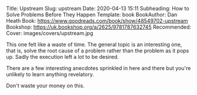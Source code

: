 Title: Upstream
Slug: upstream
Date: 2020-04-13 15:11
Subheading: How to Solve Problems Before They Happen
Template: book
BookAuthor: Dan Heath
Book: https://www.goodreads.com/book/show/48549702-upstream
Bookshop: https://uk.bookshop.org/a/2625/9781787632745
Recommended: 
Cover: images/covers/upstream.jpg

This one felt like a waste of time. The general topic is an interesting one, that is, solve the root cause of a problem rather than the problem as it pops up. Sadly the execution left a lot to be desired.

There are a few interesting anecdotes sprinkled in here and there but you're unlikely to learn anything revelatory.

Don't waste your money on this.